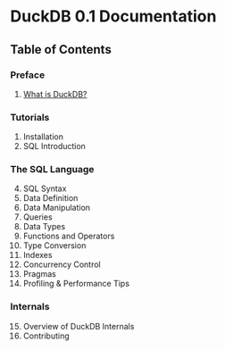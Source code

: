 # DuckDB 0.1 Documentation

## Table of Contents
### Preface
1. [What is DuckDB?](preface/what-is-duckdb)
### Tutorials
1. Installation
2. SQL Introduction
### The SQL Language
4. SQL Syntax
5. Data Definition
6. Data Manipulation
7. Queries
8. Data Types
9. Functions and Operators
10. Type Conversion
11. Indexes
12. Concurrency Control
13. Pragmas
14. Profiling & Performance Tips
### Internals
15. Overview of DuckDB Internals
16. Contributing
